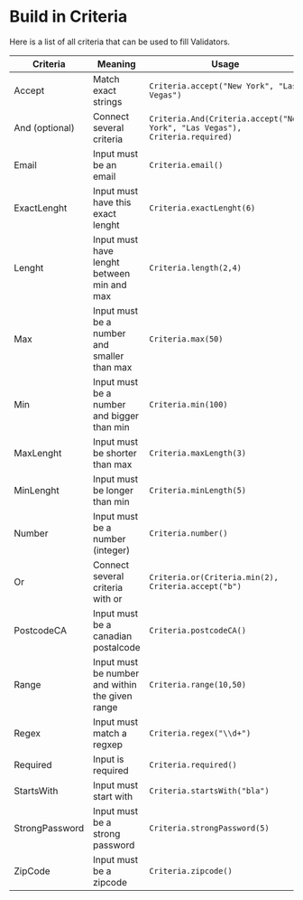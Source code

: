 # Build in Criteria

Here is a list of all criteria that can be used to fill Validators.


| Criteria        | Meaning           | Usage  | Valid Input | Translation-key|
| --------------- |-------------------| -------|-------------|----------------|
| Accept          | Match exact strings | `Criteria.accept("New York", "Las Vegas")` | `New York` | *.allowed_values |
| And (optional)        | Connect several criteria | `Criteria.And(Criteria.accept("New York", "Las Vegas"), Criteria.required)` | - | - |
| Email          | Input must be an email | `Criteria.email()` | `max.mustermann@dmn.com` | *.valid_email |
| ExactLenght          | Input must have this exact lenght | `Criteria.exactLenght(6)` | `123456` | *.exact_lenght |
| Lenght          | Input must have lenght between min and max | `Criteria.length(2,4)` | `123` | *.length |
| Max          | Input must be a number and smaller than max | `Criteria.max(50)` | `49` | *.max |
| Min          | Input must be a number and bigger than min | `Criteria.min(100)` | `101` | *.min |
| MaxLenght          | Input must be shorter than max | `Criteria.maxLength(3)` | `ab` | *.max_len |
| MinLenght          | Input must be longer than min | `Criteria.minLength(5)` | `abcdcd3` | *.min_len |
| Number          | Input must be a number (integer) | `Criteria.number()` | `234234` | *.not_a_number |
| Or          | Connect several criteria with or | `Criteria.or(Criteria.min(2), Criteria.accept("b")` | - | - |
| PostcodeCA          | Input must be a canadian postalcode | `Criteria.postcodeCA()` | `A0A 0A0` | *.postalcode |
| Range          | Input must be number and within the given range | `Criteria.range(10,50)` | `30` | *.range |
| Regex          | Input must match a regxep | `Criteria.regex("\\d+")` | `30` | *.regexp |
| Required          | Input is required | `Criteria.required()` | `asfwe` | *.required |
| StartsWith          | Input must start with | `Criteria.startsWith("bla")` | `blabbla` | *.starts_with |
| StrongPassword          | Input must be a strong password | `Criteria.strongPassword(5)` | `xT6!_sdfkwle.ZT` | *.strong_password|
| ZipCode          | Input must be a zipcode | `Criteria.zipcode()` | `12345-1234` | *.zip |